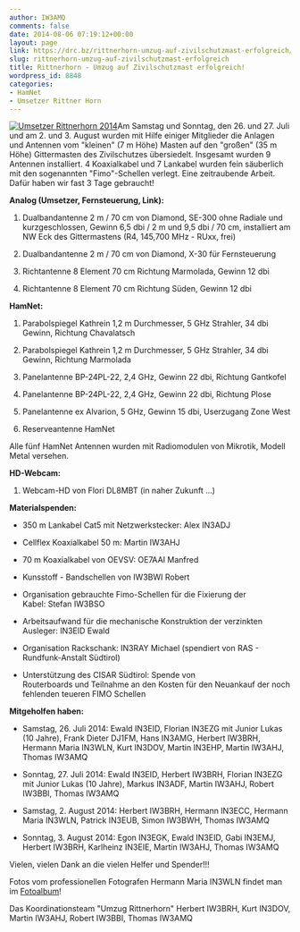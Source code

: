 ```yaml
---
author: IW3AMQ
comments: false
date: 2014-08-06 07:19:12+00:00
layout: page
link: https://drc.bz/rittnerhorn-umzug-auf-zivilschutzmast-erfolgreich/
slug: rittnerhorn-umzug-auf-zivilschutzmast-erfolgreich
title: Rittnerhorn - Umzug auf Zivilschutzmast erfolgreich!
wordpress_id: 8848
categories:
- HamNet
- Umsetzer Rittner Horn
---
```


[![Umsetzer Rittnerhorn 2014](https://drc.bz/wp-content/uploads/2014/08/4064.jpg)](https://drc.bz/wp-content/uploads/2014/08/4064.jpg)Am Samstag und Sonntag, den 26. und 27. Juli und am 2. und 3. August wurden mit Hilfe einiger Mitglieder die Anlagen und Antennen vom "kleinen" (7 m Höhe) Masten auf den "großen" (35 m Höhe) Gittermasten des Zivilschutzes übersiedelt. Insgesamt wurden 9 Antennen installiert. 4 Koaxialkabel und 7 Lankabel wurden fein säuberlich mit den sogenannten "Fimo"-Schellen verlegt. Eine zeitraubende Arbeit. Dafür haben wir fast 3 Tage gebraucht!

**Analog (Umsetzer, Fernsteuerung, Link):**



	
  1. Dualbandantenne 2 m / 70 cm von Diamond, SE-300 ohne Radiale und kurzgeschlossen, Gewinn 6,5 dbi / 2 m und 9,5 dbi / 70 cm, installiert am NW Eck des Gittermastens (R4, 145,700 MHz - RUxx, frei)

	
  2. Dualbandantenne 2 m / 70 cm von Diamond, X-30 für Fernsteuerung

	
  3. Richtantenne 8 Element 70 cm Richtung Marmolada, Gewinn 12 dbi

	
  4. Richtantenne 8 Element 70 cm Richtung Süden, Gewinn 12 dbi


**HamNet:**



	
  1. Parabolspiegel Kathrein 1,2 m Durchmesser, 5 GHz Strahler, 34 dbi Gewinn, Richtung Chavalatsch

	
  2. Parabolspiegel Kathrein 1,2 m Durchmesser, 5 GHz Strahler, 34 dbi Gewinn, Richtung Marmolada

	
  3. Panelantenne BP-24PL-22, 2,4 GHz, Gewinn 22 dbi, Richtung Gantkofel

	
  4. Panelantenne BP-24PL-22, 2,4 GHz, Gewinn 22 dbi, Richtung Plose

	
  5. Panelantenne ex Alvarion, 5 GHz, Gewinn 15 dbi, Userzugang Zone West

	
  6. Reserveantenne HamNet




Alle fünf HamNet Antennen wurden mit Radiomodulen von Mikrotik, Modell Metal versehen.


**HD-Webcam:**



	
  1. Webcam-HD von Flori DL8MBT (in naher Zukunft ...)


**Materialspenden:**



	
  * 350 m Lankabel Cat5 mit Netzwerkstecker: Alex IN3ADJ

	
  * Cellflex Koaxialkabel 50 m: Martin IW3AHJ

	
  * 70 m Koaxialkabel von OEVSV: OE7AAI Manfred

	
  * Kunsstoff - Bandschellen von IW3BWI Robert

	
  * Organisation gebrauchte Fimo-Schellen für die Fixierung der Kabel: Stefan IW3BSO

	
  * Arbeitsaufwand für die mechanische Konstruktion der verzinkten Ausleger: IN3EID Ewald

	
  * Organisation Rackschank: IN3RAY Michael (spendiert von RAS - Rundfunk-Anstalt Südtirol)

	
  * Unterstützung des CISAR Südtirol: Spende von Routerboards und Teilnahme an den Kosten für den Neuankauf der noch fehlenden teueren FIMO Schellen


**Mitgeholfen haben:**



	
  * Samstag, 26. Juli 2014: Ewald IN3EID, Florian IN3EZG mit Junior Lukas (10 Jahre), Frank Dieter DJ1FM, Hans IN3AMG, Herbert IW3BRH, Hermann Maria IN3WLN, Kurt IN3DOV, Martin IN3EHP, Martin IW3AHJ, Thomas IW3AMQ

	
  * Sonntag, 27. Juli 2014: Ewald IN3EID, Herbert IW3BRH, Florian IN3EZG mit Junior Lukas (10 Jahre), Markus IN3ADF, Martin IW3AHJ, Robert IW3BBI, Thomas IW3AMQ

	
  * Samstag, 2. August 2014: Herbert IW3BRH, Hermann IN3ECC, Hermann Maria IN3WLN, Patrick IN3EUB, Simon IW3BWH, Thomas IW3AMQ

	
  * Sonntag, 3. August 2014: Egon IN3EGK, Ewald IN3EID, Gabi IN3EMJ, Herbert IW3BRH, Karlheinz IN3EIE, Martin IW3AHJ, Thomas IW3AMQ


Vielen, vielen Dank an die vielen Helfer und Spender!!!

Fotos vom professionellen Fotografen Hermann Maria IN3WLN findet man im [Fotoalbum](https://drc.bz/drc-intern/fotoalbum/?wppa-album=59&wppa-cover=0&wppa-occur=1)!

Das Koordinationsteam "Umzug Rittnerhorn"
Herbert IW3BRH, Kurt IN3DOV, Martin IW3AHJ, Robert IW3BBI, Thomas IW3AMQ
